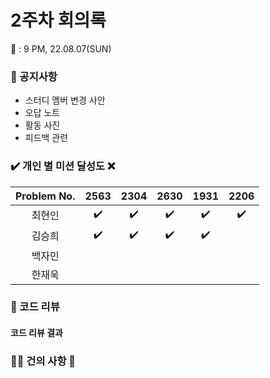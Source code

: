 # 2주차 회의록 

:calendar: : 9 PM, 22.08.07(SUN)

### :loudspeaker: 공지사항
- 스터디 멤버 변경 사안
- 오답 노트
- 활동 사진
- 피드백 관련

### :heavy_check_mark: 개인 별 미션 달성도 :x:
|Problem No.|2563|2304|2630|1931|2206|
|:-----------:|:-----:|:----:|:----:|:----:|:----:|
|최현인|:heavy_check_mark:|:heavy_check_mark:|:heavy_check_mark:|:heavy_check_mark:|:heavy_check_mark:|
|김승희|:heavy_check_mark:|:heavy_check_mark:|:heavy_check_mark:|:heavy_check_mark:||
|백자민||||||
|한재욱||||||

### :bookmark_tabs: 코드 리뷰


#### 코드 리뷰 결과

  
### :raising_hand_man: 건의 사항 :raising_hand:

